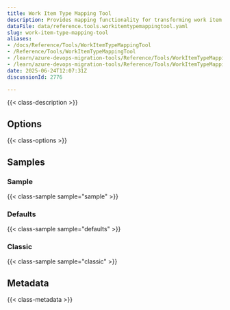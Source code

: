 ```yaml
---
title: Work Item Type Mapping Tool
description: Provides mapping functionality for transforming work item types from source to target systems during migration, allowing different work item type names to be used in the target.
dataFile: data/reference.tools.workitemtypemappingtool.yaml
slug: work-item-type-mapping-tool
aliases:
- /docs/Reference/Tools/WorkItemTypeMappingTool
- /Reference/Tools/WorkItemTypeMappingTool
- /learn/azure-devops-migration-tools/Reference/Tools/WorkItemTypeMappingTool
- /learn/azure-devops-migration-tools/Reference/Tools/WorkItemTypeMappingTool/index.md
date: 2025-06-24T12:07:31Z
discussionId: 2776

---
```

{{< class-description >}}

## Options

{{< class-options >}}

## Samples

### Sample

{{< class-sample sample="sample" >}}

### Defaults

{{< class-sample sample="defaults" >}}

### Classic

{{< class-sample sample="classic" >}}

## Metadata

{{< class-metadata >}}
